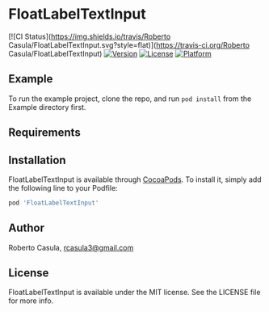 # FloatLabelTextInput

[![CI Status](https://img.shields.io/travis/Roberto Casula/FloatLabelTextInput.svg?style=flat)](https://travis-ci.org/Roberto Casula/FloatLabelTextInput)
[![Version](https://img.shields.io/cocoapods/v/FloatLabelTextInput.svg?style=flat)](https://cocoapods.org/pods/FloatLabelTextInput)
[![License](https://img.shields.io/cocoapods/l/FloatLabelTextInput.svg?style=flat)](https://cocoapods.org/pods/FloatLabelTextInput)
[![Platform](https://img.shields.io/cocoapods/p/FloatLabelTextInput.svg?style=flat)](https://cocoapods.org/pods/FloatLabelTextInput)

## Example

To run the example project, clone the repo, and run `pod install` from the Example directory first.

## Requirements

## Installation

FloatLabelTextInput is available through [CocoaPods](https://cocoapods.org). To install
it, simply add the following line to your Podfile:

```ruby
pod 'FloatLabelTextInput'
```

## Author

Roberto Casula, rcasula3@gmail.com

## License

FloatLabelTextInput is available under the MIT license. See the LICENSE file for more info.
